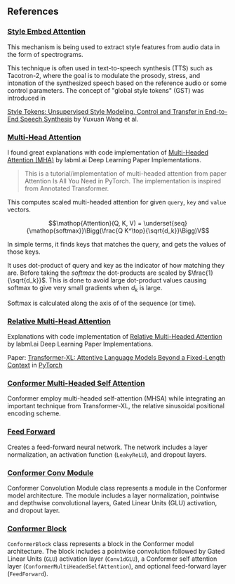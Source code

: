 ## References

### [Style Embed Attention](style_embed_attention.md)
This mechanism is being used to extract style features from audio data in the form of spectrograms.

This technique is often used in text-to-speech synthesis (TTS) such as Tacotron-2, where the goal is to modulate the prosody, stress, and intonation of the synthesized speech based on the reference audio or some control parameters. The concept of "global style tokens" (GST) was introduced in 

[Style Tokens: Unsupervised Style Modeling, Control and Transfer in End-to-End Speech Synthesis](https://arxiv.org/abs/1803.09017) by Yuxuan Wang et al.

### [Multi-Head Attention](multi_head_attention.md)

I found great explanations with code implementation of [Multi-Headed Attention (MHA)](https://nn.labml.ai/transformers/mha.html) by labml.ai Deep Learning Paper Implementations.

> This is a tutorial/implementation of multi-headed attention from paper Attention Is All You Need in PyTorch. The implementation is inspired from Annotated Transformer.

This computes scaled multi-headed attention for given `query`, `key` and `value` vectors.

$$\mathop{Attention}(Q, K, V) = \underset{seq}{\mathop{softmax}}\Bigg(\frac{Q K^\top}{\sqrt{d_k}}\Bigg)V$$

In simple terms, it finds keys that matches the query, and gets the values of
    those keys.

It uses dot-product of query and key as the indicator of how matching they are.
Before taking the $softmax$ the dot-products are scaled by $\frac{1}{\sqrt{d_k}}$.
This is done to avoid large dot-product values causing softmax to
give very small gradients when $d_k$ is large.

Softmax is calculated along the axis of of the sequence (or time).

### [Relative Multi-Head Attention](relative_multi_head_attention.md)

Explanations with code implementation of [Relative Multi-Headed Attention](https://nn.labml.ai/transformers/xl/relative_mha.html) by labml.ai Deep Learning Paper Implementations.

Paper: [Transformer-XL: Attentive Language Models Beyond a Fixed-Length Context](https://papers.labml.ai/paper/1901.02860)
in [PyTorch](https://pytorch.org)


### [Conformer Multi-Headed Self Attention](conformer_multi_headed_self_attention.md)

Conformer employ multi-headed self-attention (MHSA) while integrating an important technique from Transformer-XL,
the relative sinusoidal positional encoding scheme.

### [Feed Forward](feed_forward.md)

Creates a feed-forward neural network.
The network includes a layer normalization, an activation function (`LeakyReLU`), and dropout layers.

### [Conformer Conv Module](conformer_conv_module.md)

Conformer Convolution Module class represents a module in the Conformer model architecture.
The module includes a layer normalization, pointwise and depthwise convolutional layers,
Gated Linear Units (GLU) activation, and dropout layer.

### [Conformer Block](conformer_block.md)

`ConformerBlock` class represents a block in the Conformer model architecture.
The block includes a pointwise convolution followed by Gated Linear Units (`GLU`) activation layer (`Conv1dGLU`),
a Conformer self attention layer (`ConformerMultiHeadedSelfAttention`), and optional feed-forward layer (`FeedForward`).

